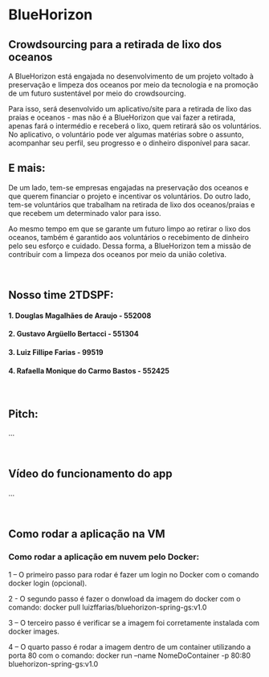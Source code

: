 # BlueHorizon
## Crowdsourcing para a retirada de lixo dos oceanos
<p>A BlueHorizon está engajada no desenvolvimento de um projeto voltado à preservação e limpeza dos oceanos por meio da tecnologia e na promoção de um futuro sustentável por meio do crowdsourcing.</p>
<p>Para isso, será desenvolvido um aplicativo/site para a retirada de lixo das praias e oceanos - mas não é a BlueHorizon que vai fazer a retirada, apenas fará o intermédio e receberá o lixo, quem retirará são os voluntários. No aplicativo, o voluntário pode ver algumas matérias sobre o assunto, acompanhar seu perfil, seu progresso e o dinheiro disponível para sacar.</p>

## E mais:
<p>De um lado, tem-se empresas engajadas na preservação dos oceanos e que querem financiar o projeto e incentivar os voluntários. Do outro lado, tem-se voluntários que trabalham na retirada de lixo dos oceanos/praias e que recebem um determinado valor para isso.</p>
<p>Ao mesmo tempo em que se garante um futuro limpo ao retirar o lixo dos oceanos, também é garantido aos voluntários o recebimento de dinheiro pelo seu esforço e cuidado. Dessa forma, a BlueHorizon tem a missão de contribuir com a limpeza dos oceanos por meio da união coletiva.</p>
<p></p><br>

## Nosso time 2TDSPF:
#### 1. Douglas Magalhães de Araujo - 552008

#### 2. Gustavo Argüello Bertacci - 551304

#### 3. Luiz Fillipe Farias - 99519

#### 4. Rafaella Monique do Carmo Bastos - 552425
<p></p><br>

## Pitch:
...
<p></p><br>

## Vídeo do funcionamento do app
...
<p></p><br>

## Como rodar a aplicação na VM

### Como rodar a aplicação em nuvem pelo Docker:
<p>1 – O primeiro passo para rodar é  fazer um login no Docker com o comando docker login (opcional).</p>

<p>2 - O segundo passo é fazer o donwload da imagem do docker com o comando: 
docker pull luizffarias/bluehorizon-spring-gs:v1.0</p> 

<p>3 – O terceiro passo é verificar se a imagem foi corretamente instalada com docker images.</p>  

<p>4 – O quarto passo é rodar a imagem dentro de um container utilizando a porta 80 com o comando:
docker run –name NomeDoContainer -p 80:80 bluehorizon-spring-gs:v1.0
</p> 


